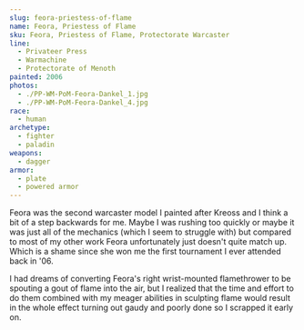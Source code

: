```yaml
---
slug: feora-priestess-of-flame
name: Feora, Priestess of Flame
sku: Feora, Priestess of Flame, Protectorate Warcaster
line:
  - Privateer Press
  - Warmachine
  - Protectorate of Menoth
painted: 2006
photos:
  - ./PP-WM-PoM-Feora-Dankel_1.jpg
  - ./PP-WM-PoM-Feora-Dankel_4.jpg
race:
  - human
archetype:
  - fighter
  - paladin
weapons:
  - dagger
armor:
  - plate
  - powered armor
---
```


Feora was the second warcaster model I painted after Kreoss and I think a bit of a step backwards for me. Maybe I was rushing too quickly or maybe it was just all of the mechanics (which I seem to struggle with) but compared to most of my other work Feora unfortunately just doesn't quite match up. Which is a shame since she won me the first tournament I ever attended back in '06.

I had dreams of converting Feora's right wrist-mounted flamethrower to be spouting a gout of flame into the air, but I realized that the time and effort to do them combined with my meager abilities in sculpting flame would result in the whole effect turning out gaudy and poorly done so I scrapped it early on.
